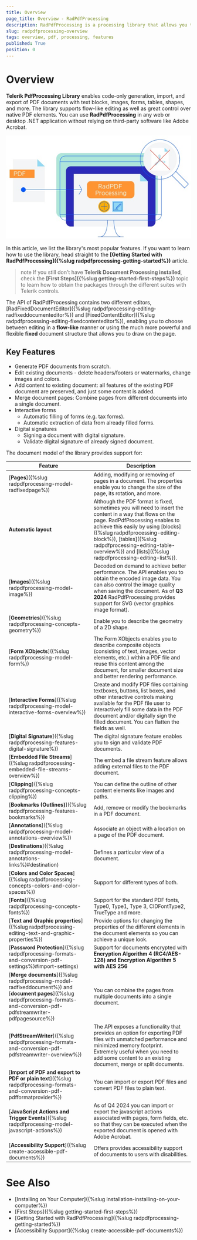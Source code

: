 ```yaml
---
title: Overview
page_title: Overview - RadPdfProcessing
description: RadPdfProcessing is a processing library that allows you to create, import and export PDF documents.
slug: radpdfprocessing-overview
tags: overview, pdf, processing, features
published: True
position: 0
---
```


# Overview

**Telerik PdfProcessing Library** enables code-only generation, import, and export of PDF documents with text blocks, images, forms, tables, shapes, and more. The library supports flow-like editing as well as great control over native PDF elements. You can use **RadPdfProcessing** in any web or desktop .NET application without relying on third-party software like Adobe Acrobat.

![PdfProcessing](images/pdf-processing-overview.jpg)  

In this article, we list the library's most popular features. If you want to learn how to use the library, head straight to the **[Getting Started with RadPdfProcessing]({%slug radpdfprocessing-getting-started%})** article.

>note If you still don't have **Telerik Document Processing installed**, check the **[First Steps]({%slug getting-started-first-steps%})** topic to learn how to obtain the packages through the different suites with Telerik controls.

The API of RadPdfProcessing contains two different editors,  [RadFixedDocumentEditor]({%slug radpdfprocessing-editing-radfixeddocumenteditor%}) and  [FixedContentEditor]({%slug radpdfprocessing-editing-fixedcontenteditor%}), enabling you to choose between editing in a **flow-like** manner or using the much more powerful and flexible **fixed** document structure that allows you to draw on the page.

## Key Features 

* Generate PDF documents from scratch.
* Edit existing documents - delete headers/footers or watermarks, change images and colors.
* Add content to existing document: all features of the existing PDF document are preserved, and just some content is added.
* Merge document pages: Combine pages from different documents into a single document.
* Interactive forms
    * Automatic filling of forms (e.g. tax forms).
    * Automatic extraction of data from already filled forms.
* Digital signatures
    * Signing a document with digital signature.
    * Validate digital signature of already signed document.
            
The document model of the library provides support for:

| Feature | Description |
|---------|-------------|
| [**Pages**]({%slug radpdfprocessing-model-radfixedpage%}) | Adding, modifying or removing of pages in a document. The properties enable you to change the size of the page, its rotation, and more. |
| **Automatic layout** | Although the PDF format is fixed, sometimes you will need to insert the content in a way that flows on the page. RadPdfProcessing enables to achieve this easily by using  [blocks]({%slug radpdfprocessing-editing-block%}), [tables]({%slug radpdfprocessing-editing-table-overview%}) and [lists]({%slug radpdfprocessing-editing-list%}). |
| [**Images**]({%slug radpdfprocessing-model-image%}) | Decoded on demand to achieve better performance. The API enables you to obtain the encoded image data. You can also control the image quality when saving the document. As of **Q3 2024** RadPdfProcessing provides support for SVG (vector graphics image format).|
| [**Geometries**]({%slug radpdfprocessing-concepts-geometry%}) | Enable you to describe the geometry of a 2D shape. |
| [**Form XObjects**]({%slug radpdfprocessing-model-form%}) | The Form XObjects enables you to describe composite objects (consisting of text, images, vector elements, etc.) within a PDF file and reuse this content among the document, for smaller document size and better rendering performance. |
| [**Interactive Forms**]({%slug radpdfprocessing-model-interactive-forms-overview%}) | Create and modify PDF files containing textboxes, buttons, list boxes, and other interactive controls making available for the PDF file user to interactively fill some data in the PDF document and/or digitally sign the filled document. You can flatten the fields as well. |
| [**Digital Signature**]({%slug radpdfprocessing-features-digital-signature%}) | The digital signature feature enables you to sign and validate PDF documents. |
|[**Embedded File Streams**]({%slug radpdfprocessing-embedded-file-streams-overview%})|The embed a file stream feature allows adding external files to the PDF document.|
| [**Clipping**]({%slug radpdfprocessing-concepts-clipping%}) | You can define the outline of other content elements like images and paths. |
| [**Bookmarks (Outlines)**]({%slug radpdfprocessing-features-bookmarks%}) | Add, remove or modify the bookmarks in a PDF document. |
| [**Annotations**]({%slug radpdfprocessing-model-annotations-overview%}) | Associate an object with a location on a page of the PDF document. |
| [**Destinations**]({%slug radpdfprocessing-model-annotations-links%}#destination) | Defines a particular view of a document.|
| [**Colors and Color Spaces**]({%slug radpdfprocessing-concepts-colors-and-color-spaces%}) | Support for different types of both. |
| [**Fonts**]({%slug radpdfprocessing-concepts-fonts%}) | Support for the standard PDF fonts, Type0, Type1, Type 3, CIDFontType2, TrueType and more. |
| [**Text and Graphic properties**]({%slug radpdfprocessing-editing-text-and-graphic-properties%}) | Provide options for changing the properties of the different elements in the document elements so you can achieve a unique look. |
| [**Password Protection**]({%slug radpdfprocessing-formats-and-conversion-pdf-settings%}#import-settings) | Support for documents encrypted with **Encryption Algorithm 4 (RC4/AES-128) and Encryption Algorithm 5 with AES 256** |
| [**Merge documents**]({%slug radpdfprocessing-model-radfixeddocument%}) and [**document pages**]({%slug radpdfprocessing-formats-and-conversion-pdf-pdfstreamwriter-pdfpagesource%}) | You can combine the pages from multiple documents into a single document. |
| [**PdfStreamWriter**]({%slug radpdfprocessing-formats-and-conversion-pdf-pdfstreamwriter-overview%})| The API exposes a functionality that provides an option for exporting PDF files with unmatched performance and minimized memory footprint. Extremely useful when you need to add some content to an existing document, merge or split documents. |
| [**Import of PDF and export to PDF or plain text**]({%slug radpdfprocessing-formats-and-conversion-pdf-pdfformatprovider%}) | You can import or export PDF files and convert PDF files to plain text. |
|[**JavaScript Actions and Trigger Events**]({%slug radpdfprocessing-model-javascript-actions%})|As of Q4 2024 you can import or export the javascript actions associated with pages, form fields, etc. so that they can be executed when the exported document is opened with Adobe Acrobat. |
|[**Accessibility Support**]({%slug create-accessible-pdf-documents%})|Offers provides accessibility support of documents to users with disabilities.|

# See Also

- [Installing on Your Computer]({%slug installation-installing-on-your-computer%})
- [First Steps]({%slug getting-started-first-steps%})
- [Getting Started with RadPdfProcessing]({%slug radpdfprocessing-getting-started%})
- [Accessibility Support]({%slug create-accessible-pdf-documents%})

